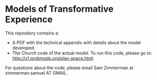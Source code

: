 # Models of Transformative Experience
This repository contains a:
- A PDF with the technical appendix with details about the model developed.
- The Church code of the actual model. To run this code, please go to: http://v1.probmods.org/play-space.html

For questions about the code, please email Sam Zimmerman at zimmerman.samuel AT GMAIL.
